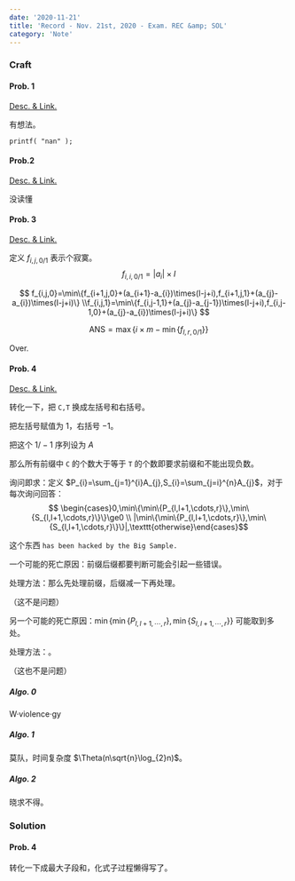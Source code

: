 ```yaml
---
date: '2020-11-21'
title: 'Record - Nov. 21st, 2020 - Exam. REC &amp; SOL'
category: 'Note'
---
```


### Craft

#### Prob. 1

[Desc. & Link.](http://222.180.160.110:1024/problem/4865)

有想法。

`printf( "nan" );`

#### Prob.2

[Desc. & Link.](http://222.180.160.110:1024/problem/4218)

没读懂

#### Prob. 3

[Desc. & Link.](http://222.180.160.110:1024/problem/4864)

定义 $f_{i,j,0/1}$ 表示个寂寞。
$$
f_{i,i,0/1}=|a_{i}|\times I
$$

$$
f_{i,j,0}=\min\{f_{i+1,j,0}+(a_{i+1}-a_{i})\times(I-j+i),f_{i+1,j,1}+(a_{j}-a_{i})\times(I-j+i)\} \\f_{i,j,1}=\min\{f_{i,j-1,1}+(a_{j}-a_{j-1})\times(I-j+i),f_{i,j-1,0}+(a_{j}-a_{i})\times(I-j+i)\}
$$

$$
\mathrm{ANS}=\max\{i\times m-\min\{f_{l,r,0/1}\}\}
$$

Over.

#### Prob. 4

[Desc. & Link.](http://222.180.160.110:1024/problem/4222)

转化一下，把 $\texttt{C,T}$ 换成左括号和右括号。

把左括号赋值为 $1$，右括号 $-1$。

把这个 $1/-1$ 序列设为 $A$

那么所有前缀中 $\texttt{C}$ 的个数大于等于 $\texttt{T}$ 的个数即要求前缀和不能出现负数。

询问即求：定义 $P_{i}=\sum_{j=1}^{i}A_{j},S_{i}=\sum_{j=i}^{n}A_{j}$，对于每次询问回答：
$$
\begin{cases}0,\min\{\min\{P_{l,l+1,\cdots,r}\},\min\{S_{l,l+1,\cdots,r}\}\}\ge0 \\ |\min\{\min\{P_{l,l+1,\cdots,r}\},\min\{S_{l,l+1,\cdots,r}\}\}|,\texttt{otherwise}\end{cases}​
$$

这个东西 $\texttt{has been hacked by the Big Sample.}$

一个可能的死亡原因：前缀后缀都要判断可能会引起一些错误。

处理方法：那么先处理前缀，后缀减一下再处理。

（这不是问题）

另一个可能的死亡原因：$\min\{\min\{P_{l,l+1,\cdots,r}\},\min\{S_{l,l+1,\cdots,r}\}\}$ 可能取到多处。

处理方法：。

（这也不是问题）

##### Algo. 0

W·violence·gy

##### Algo. 1

莫队，时间复杂度 $\Theta(n\sqrt{n}\log_{2}n)$。

##### Algo. 2

晓求不得。


### Solution

#### Prob. 4

转化一下成最大子段和，化式子过程懒得写了。